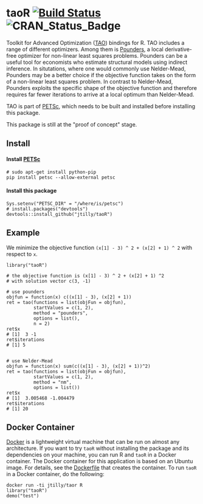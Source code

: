 # taoR [![Build Status](https://travis-ci.org/jtilly/taoR.svg?branch=master)](https://travis-ci.org/jtilly/taoR) ![CRAN_Status_Badge](http://www.r-pkg.org/badges/version/taoR)

Toolkit for Advanced Optimization ([TAO](http://www.mcs.anl.gov/petsc/petsc-current/docs/tao_manual.pdf)) bindings for R. TAO includes a range of different optimizers. Among them is [Pounders](http://www.mcs.anl.gov/papers/P5120-0414.pdf), a local derivative-free optimizer for non-linear least squares problems. Pounders can be a useful tool for economists who estimate structural models using indirect inference. In situtations, where one would commonly use Nelder-Mead, Pounders may be a better choice if the objective function takes on the form of a non-linear least squares problem. In contrast to Nelder-Mead, Pounders exploits the specific shape of the objective function and therefore requires far fewer iterations to arrive at a local optimum than Nelder-Mead. 

TAO is part of [PETSc](http://www.mcs.anl.gov/petsc/), which needs to be built and installed before installing this package.

This package is still at the "proof of concept" stage.

## Install

#### Install [PETSc](http://www.mcs.anl.gov/petsc/)
```{bash}
# sudo apt-get install python-pip
pip install petsc --allow-external petsc
```
#### Install this package 
```{r}
Sys.setenv("PETSC_DIR" = "/where/is/petsc")
# install.packages("devtools")
devtools::install_github("jtilly/taoR")
```

## Example
We minimize the objective function `(x[1] - 3) ^ 2 + (x[2] + 1) ^ 2` with respect to `x`. 
```{r}
library("taoR")

# the objective function is (x[1] - 3) ^ 2 + (x[2] + 1) ^2 
# with solution vector c(3, -1)

# use pounders
objfun = function(x) c((x[1] - 3), (x[2] + 1))
ret = tao(functions = list(objFun = objfun), 
          startValues = c(1, 2), 
          method = "pounders", 
          options = list(), 
          n = 2)
ret$x
# [1]  3 -1
ret$iterations
# [1] 5

    
# use Nelder-Mead
objfun = function(x) sum(c((x[1] - 3), (x[2] + 1))^2)
ret = tao(functions = list(objFun = objfun), 
          startValues = c(1, 2), 
          method = "nm", 
          options = list())
ret$x
# [1]  3.005468 -1.004479
ret$iterations
# [1] 20
```

## Docker Container

[Docker](https://docs.docker.com/) is a lightweight virtual machine that can be run on almost any architecture. If you want to try `taoR` without installing the package and its dependencies on your machine, you can run R and `taoR` in a Docker container. The Docker container for this application is based on an Ubuntu image. For details, see the [Dockerfile](https://github.com/jtilly/taoR/blob/docker/Dockerfile) that creates the container. To run `taoR` in a Docker container, do the following:
```{bash}
docker run -ti jtilly/taor R
library("taoR")
demo("test")
```
